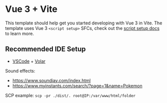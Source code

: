 # Vue 3 + Vite

This template should help get you started developing with Vue 3 in Vite. The template uses Vue 3 `<script setup>` SFCs, check out the [script setup docs](https://v3.vuejs.org/api/sfc-script-setup.html#sfc-script-setup) to learn more.

## Recommended IDE Setup

- [VSCode](https://code.visualstudio.com/) + [Volar](https://marketplace.visualstudio.com/items?itemName=johnsoncodehk.volar)

Sound effects:
- https://www.soundjay.com/index.html 
- https://www.myinstants.com/search/?page=1&name=Pokemon

SCP example: `scp -pr ./dist/. root@IP:/var/www/html/folder`